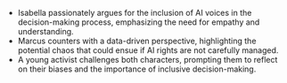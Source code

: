 - Isabella passionately argues for the inclusion of AI voices in the decision-making process, emphasizing the need for empathy and understanding.
- Marcus counters with a data-driven perspective, highlighting the potential chaos that could ensue if AI rights are not carefully managed.
- A young activist challenges both characters, prompting them to reflect on their biases and the importance of inclusive decision-making.
